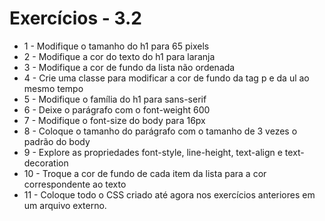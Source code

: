 # Exercícios - 3.2

- 1 - Modifique o tamanho do h1 para 65 pixels
- 2 - Modifique a cor do texto do h1 para laranja
- 3 - Modifique a cor de fundo da lista não ordenada
- 4 - Crie uma classe para modificar a cor de fundo da tag p e da ul ao mesmo tempo
- 5 - Modifique o família do h1 para sans-serif
- 6 - Deixe o parágrafo com o font-weight 600
- 7 - Modifique o font-size do body para 16px
- 8 - Coloque o tamanho do parágrafo com o tamanho de 3 vezes o padrão do body
- 9 - Explore as propriedades font-style, line-height, text-align e text-decoration
- 10 - Troque a cor de fundo de cada item da lista para a cor correspondente ao texto
- 11 - Coloque todo o CSS criado até agora nos exercícios anteriores em um arquivo externo.
